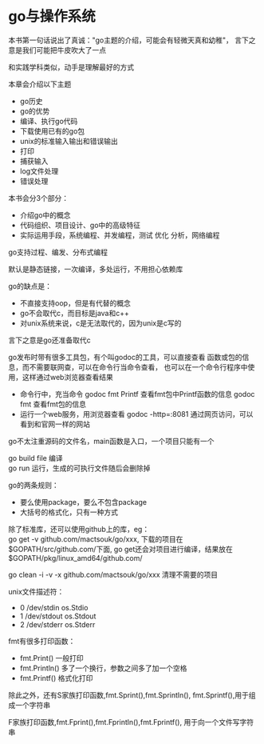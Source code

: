 # go与操作系统

本书第一句话说出了真诚："go主题的介绍，可能会有轻微天真和幼稚"，
言下之意是我们可能把牛皮吹大了一点

和实践学科类似，动手是理解最好的方式

本章会介绍以下主题

- go历史
- go的优势
- 编译、执行go代码
- 下载使用已有的go包
- unix的标准输入输出和错误输出
- 打印
- 捕获输入
- log文件处理
- 错误处理

本书会分3个部分：
- 介绍go中的概念
- 代码组织、项目设计、go中的高级特征
- 实际运用手段，系统编程、并发编程，测试 优化 分析，网络编程

go支持过程、编发、分布式编程

默认是静态链接，一次编译，多处运行，不用担心依赖库

go的缺点是：
- 不直接支持oop，但是有代替的概念
- go不会取代c，而目标是java和c++
- 对unix系统来说，c是无法取代的，因为unix是c写的

言下之意是go还准备取代c

go发布时带有很多工具包，有个叫godoc的工具，可以直接查看
函数或包的信息，而不需要联网查，可以在命令行当命令查看，
也可以在一个命令行程序中使用，这样通过web浏览器查看结果
- 命令行中，充当命令
    godoc fmt Printf 查看fmt包中Printf函数的信息
    godoc fmt 查看fmt包的信息
- 运行一个web服务，用浏览器查看
    godoc -http=:8081 通过网页访问，可以看到和官网一样的网站

go不太注重源码的文件名，main函数是入口，一个项目只能有一个

go build file  编译  
go run 运行，生成的可执行文件随后会删除掉

go的两条规则：
- 要么使用package，要么不包含package
- 大括号的格式化，只有一种方式

除了标准库，还可以使用github上的库，eg：  
go get -v github.com/mactsouk/go/xxx,
下载的项目在$GOPATH/src/github.com/下面,
go get还会对项目进行编译，结果放在 $GOPATH/pkg/linux_amd64/github.com/

go clean -i -v -x github.com/mactsouk/go/xxx 清理不需要的项目

unix文件描述符：
- 0 /dev/stdin    os.Stdio
- 1 /dev/stdout   os.Stdout
- 2 /dev/stderr   os.Stderr

fmt有很多打印函数：
- fmt.Print() 一般打印
- fmt.Println() 多了一个换行，参数之间多了加一个空格
- fmt.Printf() 格式化打印
 
除此之外，还有S家族打印函数,fmt.Sprint(),fmt.Sprintln(),
fmt.Sprintf(),用于组成一个字符串
 
F家族打印函数,fmt.Fprint(),fmt.Fprintln(),fmt.Fprintf(),
用于向一个文件写字符串

